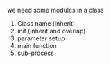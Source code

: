 
we need some modules in a class

1. Class name (inherit)
2. init (inherit and overlap)
3. parameter setup
4. main function
5. sub-process